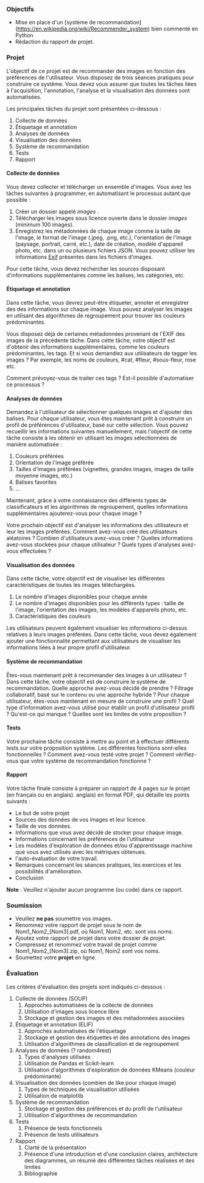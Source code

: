 ### Objectifs

- Mise en place d'un [système de recommandation] (https://en.wikipedia.org/wiki/Recommender_system) bien commenté en
  Python
- Rédaction du rapport de projet.

### Projet

L'objectif de ce projet est de recommander des images en fonction des préférences de l'utilisateur. Vous disposez de
trois séances pratiques pour construire ce système. Vous devez vous assurer que toutes les tâches liées à l'acquisition,
l'annotation, l'analyse et la visualisation des données sont automatisées.

Les principales tâches du projet sont présentées ci-dessous :

1. Collecte de données
2. Étiquetage et annotation
3. Analyses de données
4. Visualisation des données
5. Système de recommandation
6. Tests
7. Rapport

#### Collecte de données

Vous devez collecter et télécharger un ensemble d'images. Vous avez les tâches suivantes à programmer, en automatisant
le processus autant que possible :

1. Créer un dossier appelé *images* .
2. Télécharger les images sous licence ouverte dans le dossier *images* (minimum 100 images).
3. Enregistrez les métadonnées de chaque image comme la taille de l'image, le format de l'image (.jpeg, .png, etc.),
   l'orientation de l'image (paysage, portrait, carré, etc.), date de création, modèle d'appareil photo, etc. dans un ou
   plusieurs fichiers JSON. Vous pouvez utiliser les informations [Exif](https://en.wikipedia.org/wiki/Exif) présentes
   dans les fichiers d'images.

Pour cette tâche, vous devez rechercher les sources disposant d'informations supplémentaires comme les balises, les
catégories, etc.

#### Étiquetage et annotation

Dans cette tâche, vous devrez peut-être étiqueter, annoter et enregistrer des des informations sur chaque image. Vous
pouvez analyser les images en utilisant des algorithmes de regroupement pour trouver les couleurs prédominantes.

Vous disposez déjà de certaines métadonnées provenant de l'EXIF des images de la précédente tâche. Dans cette tâche,
votre objectif est d'obtenir des informations supplémentaires, comme les couleurs prédominantes, les tags. Et si vous
demandiez aux utilisateurs de tagger les images ? Par exemple, les noms de couleurs, \#cat, \#fleur, \#sous-fleur, rose
etc.

Comment prévoyez-vous de traiter ces tags ? Est-il possible d'automatiser ce processus ?

#### Analyses de données

Demandez à l'utilisateur de sélectionner quelques images et d'ajouter des balises. Pour chaque utilisateur, vous êtes
maintenant prêt à construire un profil de préférences d'utilisateur, basé sur cette sélection. Vous pouvez recueillir
les informations suivantes manuellement, mais l'objectif de cette tâche consiste à les obtenir en utilisant les images
sélectionnées de manière automatisée :

1. Couleurs préférées
2. Orientation de l'image préférée
3. Tailles d'images préférées (vignettes, grandes images, images de taille moyenne images, etc.)
4. Balises favorites
5. \...

Maintenant, grâce à votre connaissance des différents types de classificateurs et les algorithmes de regroupement,
quelles informations supplémentaires ajouterez-vous pour chaque image ?

Votre prochain objectif est d'analyser les informations des utilisateurs et leur les images préférées. Comment avez-vous
créé des utilisateurs aléatoires ? Combien d'utilisateurs avez-vous créer ? Quelles informations avez-vous stockées pour
chaque utilisateur ? Quels types d'analyses avez-vous effectuées ?

#### Visualisation des données

Dans cette tâche, votre objectif est de visualiser les différentes caractéristiques de toutes les images téléchargées.

1. Le nombre d'images disponibles pour chaque année
2. Le nombre d'images disponibles pour les différents types : taille de l'image, l'orientation des images, les modèles
   d'appareils photo, etc.
3. Caractéristiques des couleurs

Les utilisateurs peuvent également visualiser les informations ci-dessus relatives à leurs images préférées. Dans cette
tâche, vous devez également ajouter une fonctionnalité permettant aux utilisateurs de visualiser les informations liées
à leur propre profil d'utilisateur.

#### Système de recommandation

Êtes-vous maintenant prêt à recommander des images à un utilisateur ? Dans cette tâche, votre objectif est de construire
le système de recommandation. Quelle approche avez-vous décidé de prendre ? Filtrage collaboratif, basé sur le contenu
ou une approche hybride ? Pour chaque utilisateur, êtes-vous maintenant en mesure de construire une profil ? Quel type
d'information avez-vous utilisé pour établir un profil d'utilisateur profil ? Qu'est-ce qui manque ? Quelles sont les
limites de votre proposition ?

#### Tests

Votre prochaine tâche consiste à mettre au point et à effectuer différents tests sur votre proposition système. Les
différentes fonctions sont-elles fonctionnelles ? Comment avez-vous testé votre projet ? Comment vérifiez-vous que votre
système de recommandation fonctionne ?

#### Rapport

Votre tâche finale consiste à préparer un rapport de 4 pages sur le projet (en français ou en anglais). anglais) en
format PDF, qui détaille les points suivants :

- Le but de votre projet
- Sources des données de vos images et leur licence.
- Taille de vos données.
- Informations que vous avez décidé de stocker pour chaque image.
- Informations concernant les préférences de l'utilisateur
- Les modèles d'exploration de données et/ou d'apprentissage machine que vous avez utilisés avec les métriques obtenues.
- l'auto-évaluation de votre travail.
- Remarques concernant les séances pratiques, les exercices et les possibilités d'amélioration.
- Conclusion

**Note** : Veuillez n'ajouter aucun programme (ou code) dans ce rapport.

### Soumission

- Veuillez **ne pas** soumettre vos images.
- Renommez votre rapport de projet sous le nom de Nom1\_Nom2\_\[Nom3\].pdf, où Nom1, Nom2, etc. sont vos noms.
- Ajoutez votre rapport de projet dans votre dossier de projet.
- Compressez et renommez votre travail de projet comme Nom1\_Nom2\_\[Nom3\].zip, où Nom1, Nom2 sont vos noms.
- Soumettez votre **projet** en ligne.

### Évaluation

Les critères d'évaluation des projets sont indiqués ci-dessous :

1. Collecte de données (SOUP)
    1. Approches automatisées de la collecte de données
    2. Utilisation d'images sous licence libre
    3. Stockage et gestion des images et des métadonnées associées
2. Étiquetage et annotation (ELIF)
    1. Approches automatisées de l'étiquetage
    2. Stockage et gestion des étiquettes et des annotations des images
    3. Utilisation d'algorithmes de classification et de regroupement
3. Analyses de données (? random4rest)
    1. Types d'analyses utilisées
    2. Utilisation de Pandas et Scikit-learn
    3. Utilisation d'algorithmes d'exploration de données KMeans (couleur prédominante)
4. Visualisation des données (combien de like pour chaque image)
    1. Types de techniques de visualisation utilisées
    2. Utilisation de matplotlib
5. Système de recommandation
    1. Stockage et gestion des préférences et du profil de l'utilisateur
    2. Utilisation d'algorithmes de recommandation
6. Tests
    1. Présence de tests fonctionnels
    2. Présence de tests utilisateurs
7. Rapport
    1. Clarté de la présentation
    2. Présence d'une introduction et d'une conclusion claires, architecture des diagrammes, un résumé des différentes
       tâches réalisées et des limites
    3. Bibliographie

